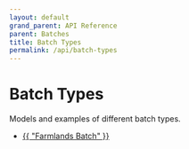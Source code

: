 ```yaml
---
layout: default
grand_parent: API Reference
parent: Batches
title: Batch Types
permalink: /api/batch-types
---
```


# Batch Types

Models and examples of different batch types.

<ul class="nav-list">
  <li>
    <a href="{{ "farmlands" }}">{{ "Farmlands Batch" }}</a>
  </li>
</ul>

